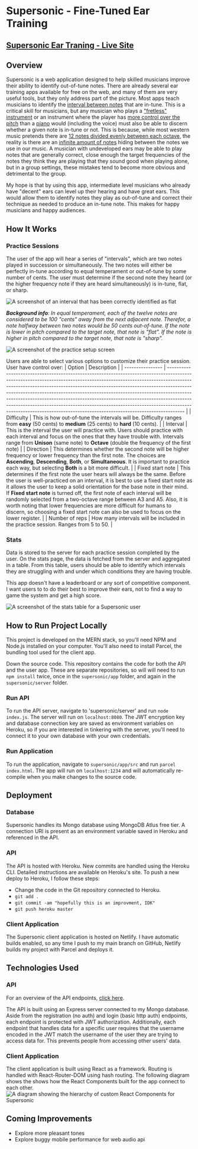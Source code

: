 # Supersonic - Fine-Tuned Ear Training
## [Supersonic Ear Traning - Live Site](https://supersonic-ear-training.netlify.app)
## Overview
Supersonic is a web application designed to help skilled musicians improve their ability to identify out-of-tune notes. There are already several ear training apps available for free on the web, and many of them are very useful tools, but they only address part of the picture. Most apps teach musicians to identify the [interval between notes](https://en.wikipedia.org/wiki/Interval_(music)) that are in-tune. This is a critical skill for musicians, but any musician who plays a ["fretless" instrument](https://en.wikipedia.org/wiki/Cello) or an instrument where the player has [more control over the pitch](https://en.wikipedia.org/wiki/Wind_instrument) than a [piano](https://en.wikipedia.org/wiki/Piano) would (including the voice) must also be able to discern whether a given note is in-tune or not. This is because, while most western music pretends there are [12 notes divided evenly between each octave](https://en.wikipedia.org/wiki/Equal_temperament), the reality is there are an [infinite amount of notes](https://en.wikipedia.org/wiki/Microtonal_music) hiding between the notes we use in our music. A musician with undeveloped ears may be able to play notes that are generally correct, close enough the target frequencies of the notes they think they are playing that they sound good when playing alone, but in a group settings, these mistakes tend to become more obvious and detrimental to the group. 

My hope is that by using this app, intermediate level musicians who already have "decent" ears can level up their hearing and have great ears. This would allow them to identify notes they play as out-of-tune and correct their technique as needed to produce an in-tune note. This makes for happy musicians and happy audiences. 

## How It Works
### Practice Sessions
The user of the app will hear a series of "intervals", which are two notes played in succession or simultaneously. The two notes will either be perfectly in-tune according to equal temperament or out-of-tune by some number of cents. The user must determine if the second note they heard (or the higher frequency note if they are heard simultaneously) is in-tune, flat, or sharp.

![A screenshot of an interval that has been correctly identified as flat](app/img/interval_example_screen.png)

_**Background info**: In equal temperament, each of the twelve notes are considered to be 100 "cents" away from the next adjacent note. Therefor, a note halfway between two notes would be 50 cents out-of-tune. If the note is lower in pitch compared to the target note, that note is "flat". If the note is higher in pitch compared to the target note, that note is "sharp"._

![A screenshot of the practice setup screen](./app/src/../img/practice_setup_example_screen.png)

Users are able to select various options to customize their practice session. User have control over:
| Option           | Description                                                                                                                                                                                                                                                                                                                                                                                                                                                                                                                                                               |
| ---------------- | ------------------------------------------------------------------------------------------------------------------------------------------------------------------------------------------------------------------------------------------------------------------------------------------------------------------------------------------------------------------------------------------------------------------------------------------------------------------------------------------------------------------------------------------------------------------------- |
| Difficulty       | This is how out-of-tune the intervals will be. Difficulty ranges from **easy** (50 cents) to **medium** (25 cents) to **hard** (10 cents).                                                                                                                                                                                                                                                                                                                                                                                                                                |
| Interval         | This is the interval the user will practice with. Users should practice with each interval and focus on the ones that they have trouble with. Intervals range from **Unison** (same note) to **Octave** (double the frequency of the first note)                                                                                                                                                                                                                                                                                                                          |
| Direction        | This determines whether the second note will be higher frequency or lower frequency than the first note. The choices are **Ascending**, **Descending**, **Both**, or **Simultaneous**. It is important to practice each way, but selecting **Both** is a bit more difficult.                                                                                                                                                                                                                                                                                              |
| Fixed start note | This determines if the first note the user hears will always be the same. Before the user is well-practiced on an interval, it is best to use a fixed start note as it allows the user to keep a solid orientation for the base note in their mind. If **Fixed start note** is turned off, the first note of each interval will be randomly selected from a two-octave range between A3 and A5. Also, it is worth noting that lower frequencies are more difficult for humans to discern, so choosing a fixed start note can also be used to focus on the lower register. |
| Number of reps   | How many intervals will be included in the practice session. Ranges from 5 to 50.                                                                                                                                                                                                                                                                                                                                                                                                                                                                                         |

### Stats
Data is stored to the server for each practice session completed by the user. On the stats page, the data is fetched from the server and aggregated in a table. From this table, users should be able to identify which intervals they are struggling with and under which conditions they are having trouble.

This app doesn't have a leaderboard or any sort of competitive component. I want users to to do their best to improve their ears, not to find a way to game the system and get a high score.

![A screenshot of the stats table for a Supersonic user](./app/src/../img/stats_example_screen.png)

## How to Run Project Locally
This project is developed on the MERN stack, so you'll need NPM and Node.js installed on your computer. You'll also need to install Parcel, the bundling tool used for the client app.

Down the source code. This repository contains the code for both the API and the user app. These are separate repositories, so will will need to run `npm install` twice, once in the `supersonic/app` folder, and again in the `supersonic/server` folder.
### Run API
To run the API server, navigate to 'supersonic/server' and run `node index.js`. The server will run on `localhost:8080`. The JWT encryption key and database connection key are saved as environment variables on Heroku, so if you are interested in tinkering with the server, you'll need to connect it to your own database with your own credentials.
### Run Application
To run the application, navigate to `supersonic/app/src` and run `parcel index.html`. The app will run on `localhost:1234` and will automatically re-compile when you make changes to the source code.

## Deployment
### Database
Supersonic handles its Mongo database using MongoDB Atlus free tier. A connection URI is present as an environment variable saved in Heroku and referenced in the API.
### API
The API is hosted with Heroku. New commits are handled using the Heroku CLI. Detailed instructions are available on Heroku's site. To push a new deploy to Heroku, I follow these steps:
- Change the code in the Git repository connected to Heroku.
- `git add .`
- `git commit -am "hopefully this is an improvment, IDK"`
- `git push heroku master`

### Client Application
The Supersonic client application is hosted on Netlify. I have automatic builds enabled, so any time I push to my main branch on GitHub, Netlify builds my project with Parcel and deploys it.

## Technologies Used
### API
For an overview of the API endpoints, [click here](https://supersonic-api.herokuapp.com/documentation.html).

The API is built using an Express server connected to my Mongo database.
Aside from the registration (no auth) and login (basic http auth) endpoints, each endpoint is protected with JWT authorization. Additionally, each endpoint that handles data for a specific user requires that the username encoded in the JWT match the username of the user they are trying to access data for. This prevents people from accessing other users' data.

### Client Application
The client application is built using React as a framework. Routing is handled with React-Router-DOM using hash routing. The following diagram shows the shows how the React Components built for the app connect to each other.
![A diagram showing the hierarchy of custom React Components for Supersonic](./app/img/Supersonic_component_hierarchy.svg)

## Coming Improvements
- Explore more pleasant tones
- Explore buggy mobile performance for web audio api